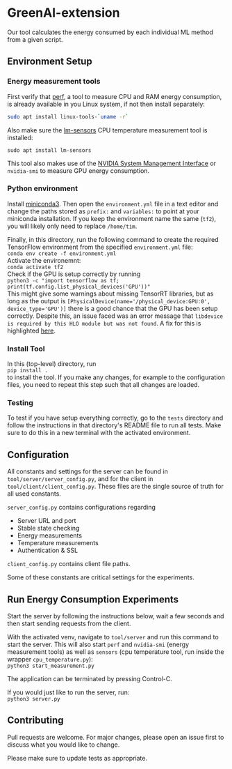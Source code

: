 # GreenAI-extension

Our tool calculates the energy consumed by each individual ML method from a given script.

## Environment Setup
### Energy measurement tools
First verify that [perf](https://perf.wiki.kernel.org/index.php/Main_Page), a tool to measure CPU and RAM energy consumption, is already available in you Linux system, if not then install separately:
```bash
sudo apt install linux-tools-`uname -r`
```  
Also make sure the [lm-sensors](https://wiki.archlinux.org/title/lm_sensors) CPU temperature measurement tool is installed:
```
sudo apt install lm-sensors
```
This tool also makes use of the [NVIDIA System Management Interface](https://developer.nvidia.com/nvidia-system-management-interface) or `nvidia-smi` to measure GPU energy consumption.  
   
### Python environment
Install [miniconda3](https://docs.conda.io/en/latest/miniconda.html). Then open the `environment.yml` file in a text editor and change the paths stored as `prefix:` and `variables:` to point at your miniconda installation. If you keep the environment name the same (`tf2`), you will likely only need to replace `/home/tim`.  
  
Finally, in this directory, run the following command to create the required TensorFlow environment from the specified `environment.yml` file:  
```conda env create -f environment.yml```   
Activate the environemnt:  
```conda activate tf2```  
Check if the GPU is setup correctly by running  
```python3 -c "import tensorflow as tf; print(tf.config.list_physical_devices('GPU'))"```  
This might give some warnings about missing TensorRT libraries, but as long as the output is `[PhysicalDevice(name='/physical_device:GPU:0', device_type='GPU')]` there is a good chance that the GPU has been setup correctly. Despite this, an issue faced was an error message that `libdevice is required by this HLO module but was not found`. A fix for this is highlighted [here](https://discuss.tensorflow.org/t/cant-find-libdevice-directory-cuda-dir-nvvm-libdevice/11896/5).

### Install Tool
In this (top-level) directory, run  
```pip install .```  
to install the tool. If you make any changes, for example to the configuration files, you need to repeat this step such that all changes are loaded.

### Testing
To test if you have setup everything correctly, go to the `tests` directory and follow the instructions in that directory's README file to run all tests. Make sure to do this in a new terminal with the activated environment. 

## Configuration
All constants and settings for the server can be found in `tool/server/server_config.py`, and for the client in `tool/client/client_config.py`. These files are the single source of truth for all used constants.

`server_config.py` contains configurations regarding
- Server URL and port
- Stable state checking
- Energy measurements
- Temperature measurements
- Authentication & SSL

`client_config.py` contains client file paths. 

Some of these constants are critical settings for the experiments. 

## Run Energy Consumption Experiments
Start the server by following the instructions below, wait a few seconds and then start sending requests from the client.  


With the activated venv, navigate to `tool/server` and run this command to start the server. This will also start `perf` and `nvidia-smi` (energy measurement tools) as well as `sensors` (cpu temperature tool, run inside the wrapper `cpu_temperature.py`):  
```python3 start_measurement.py```  
  
The application can be terminated by pressing Control-C.  
  
If you would just like to run the server, run:  
```python3 server.py```  

## Contributing
Pull requests are welcome. For major changes, please open an issue first to discuss what you would like to change.

Please make sure to update tests as appropriate.
